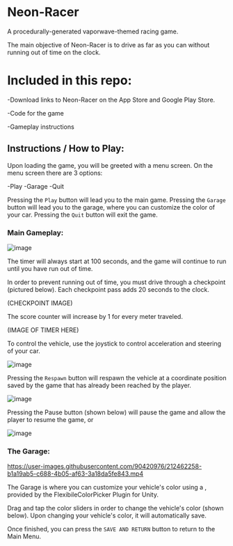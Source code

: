 # Neon-Racer

A procedurally-generated vaporwave-themed racing game.

The main objective of Neon-Racer is to drive as far as you can without running out of time on the clock.

# Included in this repo:

-Download links to Neon-Racer on the App Store and Google Play Store.

-Code for the game

-Gameplay instructions

## Instructions / How to Play:

Upon loading the game, you will be greeted with a menu screen. On the menu screen there are 3 options:

-Play
-Garage
-Quit

Pressing the `Play` button will lead you to the main game.
Pressing the `Garage` button will lead you to the garage, where you can customize the color of your car.
Pressing the `Quit` button will exit the game.

### Main Gameplay:

![image](https://user-images.githubusercontent.com/90420976/212464580-e6445deb-bf4e-4b41-a907-e693a3a11505.png)


The timer will always start at 100 seconds, and the game will continue to run until you have run out of time.

In order to prevent running out of time, you must drive through a checkpoint (pictured below). Each checkpoint pass adds 20 seconds to the clock.

(CHECKPOINT IMAGE)

The score counter will increase by 1 for every meter traveled. 

(IMAGE OF TIMER HERE)

To control the vehicle, use the joystick to control acceleration and steering of your car.

![image](https://user-images.githubusercontent.com/90420976/212458281-8cf7b5d9-5be5-4466-8e2e-9a4f82be8b9b.png)


Pressing the `Respawn` button will respawn the vehicle at a coordinate position saved by the game that has already been reached
by the player.

![image](https://user-images.githubusercontent.com/90420976/212458326-12e273e7-3c69-4f21-a4a8-c465133aba78.png)


Pressing the Pause button (shown below) will pause the game and allow the player to resume the game, or 

![image](https://user-images.githubusercontent.com/90420976/212464645-7fed8a6d-bbea-4b1a-8f2e-4d3d01f61f76.png)

### The Garage: 


https://user-images.githubusercontent.com/90420976/212462258-b1a19ab5-c688-4b05-af63-3a18da5fe843.mp4


The Garage is where you can customize your vehicle's color using a , provided by the FlexibileColorPicker Plugin for Unity. 

Drag and tap the color sliders in order to change the vehicle's color (shown below). Upon changing your vehicle's color, it will automatically save.

Once finished, you can press the `SAVE AND RETURN` button to return to the Main Menu.
